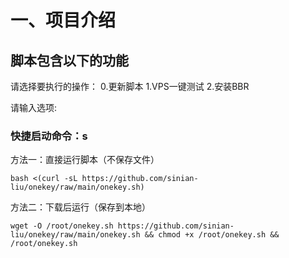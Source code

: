 # 一、项目介绍

## 脚本包含以下的功能


请选择要执行的操作：
0.更新脚本
1.VPS一键测试
2.安装BBR

请输入选项:

### 快捷启动命令：s

方法一：直接运行脚本（不保存文件）
```
bash <(curl -sL https://github.com/sinian-liu/onekey/raw/main/onekey.sh)
```
方法二：下载后运行（保存到本地）
```
wget -O /root/onekey.sh https://github.com/sinian-liu/onekey/raw/main/onekey.sh && chmod +x /root/onekey.sh && /root/onekey.sh
```
